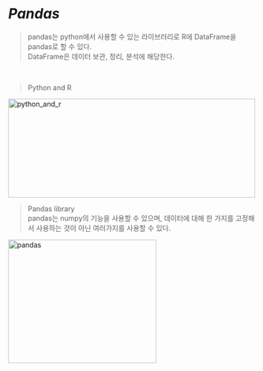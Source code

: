 *Pandas*
=====  
> pandas는 python에서 사용할 수 있는 라이브러리로 R에 DataFrame을 pandas로 할 수 있다.  
> DataFrame은 데이터 보관, 정리, 분석에 해당한다.  
<br>  
  
> Python and R  
  

<img src="https://user-images.githubusercontent.com/66001539/121871542-32921400-cd3f-11eb-9861-0b8a16bda0ec.png" width="500px" height="200px" title="px(픽셀) 크기 설정" alt="python_and_r"></img><br>  

> Pandas library  
> pandas는 numpy의 기능을 사용할 수 있으며, 데이터에 대해 한 가지를 고정해서 사용하는 것이 아닌 여러가지를 사용할 수 있다.  


<img src="https://user-images.githubusercontent.com/66001539/121871527-2e65f680-cd3f-11eb-9fbc-5fa4db2902bc.png" width="300px" height="250px" title="px(픽셀) 크기 설정" alt="pandas"></img><br>  

